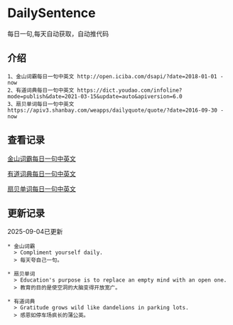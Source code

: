 # DailySentence

每日一句,每天自动获取，自动推代码

## 介绍

```
1、金山词霸每日一句中英文 http://open.iciba.com/dsapi/?date=2018-01-01 - now
2、有道词典每日一句中英文 https://dict.youdao.com/infoline?mode=publish&date=2021-03-15&update=auto&apiversion=6.0
3、扇贝单词每日一句中英文 https://apiv3.shanbay.com/weapps/dailyquote/quote/?date=2016-09-30 - now
```

## 查看记录

[金山词霸每日一句中英文](./data/iciba/)

[有道词典每日一句中英文](./data/youdao/)

[扇贝单词每日一句中英文](./data/shanbay/)

## 更新记录
2025-09-04已更新 
```
* 金山词霸
  > Compliment yourself daily.
  > 每天夸自己一句。

* 扇贝单词
  > Education's purpose is to replace an empty mind with an open one.
  > 教育的目的是使空洞的大脑变得开放宽广。

* 有道词典
  > Gratitude grows wild like dandelions in parking lots.
  > 感恩如停车场疯长的蒲公英。

```
